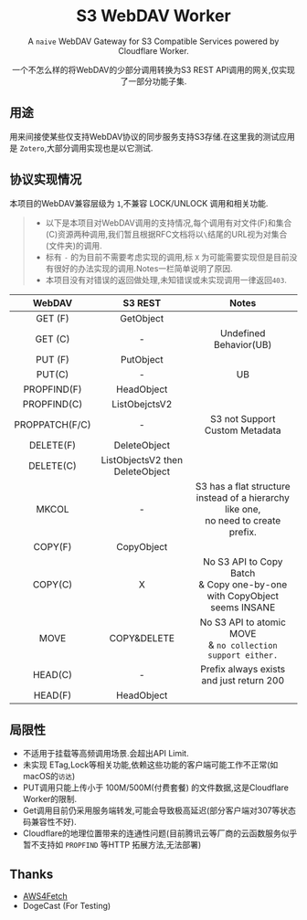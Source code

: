 <div align="center">

# S3 WebDAV Worker
A `naive` WebDAV Gateway for S3 Compatible Services powered by Cloudflare Worker. 

一个不怎么样的将WebDAV的少部分调用转换为S3 REST API调用的网关,仅实现了一部分功能子集.

</div>

## 用途
用来间接使某些仅支持WebDAV协议的同步服务支持S3存储.在这里我的测试应用是 `Zotero`,大部分调用实现也是以它测试.

## 协议实现情况
本项目的WebDAV兼容层级为 `1`,不兼容 LOCK/UNLOCK 调用和相关功能.
> * 以下是本项目对WebDAV调用的支持情况,每个调用有对文件(F)和集合(C)资源两种调用,我们暂且根据RFC文档将以`\`结尾的URL视为对集合(文件夹)的调用.  
> * 标有 `-` 的为目前不需要考虑实现的调用,标 `X` 为可能需要实现但是目前没有很好的办法实现的调用.Notes一栏简单说明了原因.  
> * 本项目没有对错误的返回做处理,未知错误或未实现调用一律返回`403`.


| **WebDAV**     | **S3 REST**                     | **Notes**                                                                           |
|:--------------:|:-------------------------------:|:-----------------------------------------------------------------------------------:|
| GET (F)        | GetObject                       |                                                                                     |
| GET (C)        | -                               | Undefined Behavior(UB)                                                              |
| PUT (F)        | PutObject                       |                                                                                     |
| PUT(C)         | -                               | UB                                                                                  |
| PROPFIND(F)    | HeadObject                      |                                                                                     |
| PROPFIND(C)    | ListObejctsV2                   |                                                                                     |
| PROPPATCH(F/C) | -                               | S3 not Support <br> Custom Metadata                                                    |
| DELETE(F)      | DeleteObject                    |                                                                                     |
| DELETE(C)      | ListObjectsV2 then DeleteObject |                                                                                     |
| MKCOL          | -                               | S3 has a flat structure instead of a hierarchy like one,<br>  no need to create prefix.  |
| COPY(F)        | CopyObject                      |                                                                                     |
| COPY(C)        | X                               | No S3 API to Copy Batch <br>  & Copy one-by-one  with CopyObject seems INSANE              |
| MOVE           | COPY&DELETE                     | No S3 API to atomic MOVE <br> & `no collection support either.`                          |
| HEAD(C)        | -                               | Prefix always exists and just return 200                                            |
| HEAD(F)        | HeadObject                      |                                                                                     |

## 局限性
* 不适用于挂载等高频调用场景.会超出API Limit.
* 未实现 ETag,Lock等相关功能,依赖这些功能的客户端可能工作不正常(如macOS的`访达`)
* PUT调用只能上传小于 100M/500M(付费套餐) 的文件数据,这是Cloudflare Worker的限制.
* Get调用目前仍采用服务端转发,可能会导致极高延迟(部分客户端对307等状态码兼容性不好).
* Cloudflare的地理位置带来的连通性问题(目前腾讯云等厂商的云函数服务似乎暂不支持如 `PROPFIND` 等HTTP 拓展方法,无法部署)

## Thanks
* [AWS4Fetch](https://github.com/mhart/aws4fetch)
* DogeCast (For Testing)

